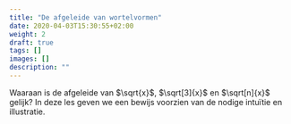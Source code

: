 ```yaml
---
title: "De afgeleide van wortelvormen"
date: 2020-04-03T15:30:55+02:00
weight: 2
draft: true
tags: []
images: []
description: ""
---
```


Waaraan is de afgeleide van $\sqrt{x}$, $\sqrt[3]{x}$ en $\sqrt[n]{x}$ gelijk?
In deze les geven we een bewijs voorzien van de nodige intuïtie en illustratie.

